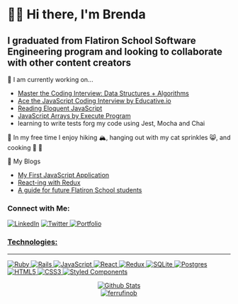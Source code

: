 # 👋🏻 Hi there, I'm Brenda

## I graduated from Flatiron School Software Engineering program and looking to collaborate with other content creators

🔭 I am currently working on...

- [Master the Coding Interview: Data Structures + Algorithms](https://www.udemy.com/course/master-the-coding-interview-data-structures-algorithms/)
- [Ace the JavaScript Coding Interview by Educative.io](https://www.educative.io/path/ace-javascript-coding-interview)
- [Reading Eloquent JavaScript](https://eloquentjavascript.net/)
- [JavaScript Arrays by Execute Program](https://www.executeprogram.com/courses)
- learning to write tests forg my code using Jest, Mocha and Chai

🌻 In my free time I enjoy hiking 🏔, hanging out with my cat sprinkles 😸, and cooking 🌮 🥘

📕 My Blogs

<!-- BLOG-POST-LIST:START -->

- [My First JavaScript Application](https://brendaferrufino-22455.medium.com/my-javascript-learning-journey-729dd32a5b20)
- [React-ing with Redux](https://brenda-ferrufino.medium.com/react-redux-project-9a7f6a215ee8)
- [A guide for future Flatiron School students](https://brenda-ferrufino.medium.com/a-guide-for-future-flatiron-school-students-31f605ec79ce)

<!-- BLOG-POST-LIST:END -->

### Connect with Me:

<a href="https://www.linkedin.com/in/brendaferrufino"><img src="https://img.shields.io/badge/LinkedIn--_.svg?style=social&logo=linkedin" alt="LinkedIn"></a>
<a href="https://twitter.com/BrendaFerrufin4"><img src="https://img.shields.io/twitter/follow/BrendaFerrufin4?label=Twitter&style=social" alt="Twitter">
<a href="https://brenda-ferrufino.netlify.app/"><img src="https://img.shields.io/badge/Portfolio-pink" alt="Portfolio">

### Technologies:

<hr>

<p>
<img alt="Ruby" src="https://img.shields.io/badge/ruby-%23CC342D.svg?style=for-the-badge&logo=ruby&logoColor=white"/>

<img alt="Rails" src="https://img.shields.io/badge/rails-%23CC0000.svg?style=for-the-badge&logo=ruby-on-rails&logoColor=white"/>

<img alt="JavaScript" src="https://img.shields.io/badge/javascript-%23323330.svg?style=for-the-badge&logo=javascript&logoColor=%23F7DF1E"/>

<img alt="React" src="https://img.shields.io/badge/react-%2320232a.svg?style=for-the-badge&logo=react&logoColor=%2361DAFB"/>

<img alt="Redux" src="https://img.shields.io/badge/redux-%23593d88.svg?style=for-the-badge&logo=redux&logoColor=white"/>

<img alt="SQLite" src ="https://img.shields.io/badge/sqlite-%2307405e.svg?style=for-the-badge&logo=sqlite&logoColor=white"/>

<img alt="Postgres" src ="https://img.shields.io/badge/postgres-%23316192.svg?style=for-the-badge&logo=postgresql&logoColor=white"/>

<img alt="HTML5" src="https://img.shields.io/badge/html5-%23E34F26.svg?style=for-the-badge&logo=html5&logoColor=white"/>

<img alt="CSS3" src="https://img.shields.io/badge/css3-%231572B6.svg?style=for-the-badge&logo=css3&logoColor=white"/>

<img alt="Styled Components" src="https://img.shields.io/badge/styled--components-DB7093?style=for-the-badge&logo=styled-components&logoColor=white"/>
</p>

<div align="center">

<img align="center space-around" alt="Github Stats" src="https://github-readme-stats.vercel.app/api?username=ferrufinob&show_icons=true&theme=darcula"/>

</div>

<div align="center">

<img align="center" src="https://github-readme-streak-stats.herokuapp.com/?user=ferrufinob" alt="ferrufinob" />

</div>
